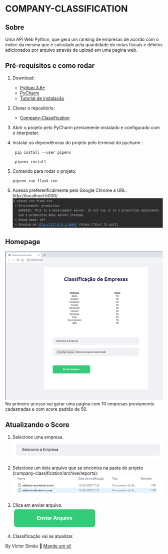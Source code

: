 # COMPANY-CLASSIFICATION


## Sobre

Uma API Web Python, que gera um ranking de empresas de acordo com o indice da mesma que é calculado pela quantidade de notas fiscais e débitos adicionados por arquivo através de upload em uma pagina web.

## Pré-requisitos e como rodar

1. Download:
    * [Python 3.8+](https://www.python.org/downloads/)
    * [PyCharm](https://www.jetbrains.com/pt-br/pycharm/download/#section=windows)
    * [Tutorial de instalação](https://www.devmedia.com.br/instalacao-do-python/40643)
    
1. Clonar o repositório:
    * [Company-Classification](https://github.com/VictorSimao/COMPANY-CLASSIFICATION.git)
    
1. Abrir o projeto pelo PyCharm previamente instalado e configurado com o interpreter.

1. Instalar as dependências do projeto pelo terminal do pycharm :
    ```
     pip install --user pipenv
    ```
    ```
     pipenv install
    ```
    
1. Comando para rodar o projeto:
    ```
    pipenv run flask run
    ```
1. Acessa preferenficalmente pelo Google Chrome a URL:
    http://localhost:5000/
![](https://github.com/VictorSimao/COMPANY-CLASSIFICATION/blob/master/app/static/assets/pipenv-run-flask.PNG?raw=true)


## Homepage

![](https://github.com/VictorSimao/COMPANY-CLASSIFICATION/blob/master/app/static/assets/home-page.PNG?raw=true)
No primeiro acesso vai gerar uma pagina com 10 empresas previamente cadastradas e com score padrão de 50.


## Atualizando o Score

1. Selecione uma empresa.<br>
![](https://github.com/VictorSimao/COMPANY-CLASSIFICATION/blob/master/app/static/assets/selecionar-empresa.PNG?raw=true)

2. Selecione um dois arquivo que se encontra na pasta do projeto (company-classification/archive/reports):<br>
![](https://github.com/VictorSimao/COMPANY-CLASSIFICATION/blob/master/app/static/assets/relatorios-score.PNG?raw=true)


3. Clica em enviar arquivo.<br>
![](https://github.com/VictorSimao/COMPANY-CLASSIFICATION/blob/master/app/static/assets/enviar-arquivo.PNG?raw=true")


4. Classificação vai se atualizar.



By Victor Simão :beers:	 [Mande um oi!](https://www.linkedin.com/in/victordiogosimao/)
